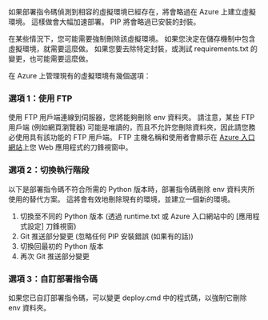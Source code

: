 如果部署指令碼偵測到相容的虛擬環境已經存在，將會略過在 Azure 上建立虛擬環境。  這樣做會大幅加速部署。  PIP 將會略過已安裝的封裝。

在某些情況下，您可能需要強制刪除該虛擬環境。  如果您決定在儲存機制中包含虛擬環境，就需要這麼做。  如果您要去除特定封裝，或測試 requirements.txt 的變更，也可能需要這麼做。

在 Azure 上管理現有的虛擬環境有幾個選項：

### <a name="option-1-use-ftp"></a>選項 1：使用 FTP
使用 FTP 用戶端連線到伺服器，您將能夠刪除 env 資料夾。  請注意，某些 FTP 用戶端 (例如網頁瀏覽器) 可能是唯讀的，而且不允許您刪除資料夾，因此請您務必使用具有該功能的 FTP 用戶端。  FTP 主機名稱和使用者會顯示在 [Azure 入口網站](https://portal.azure.com)上您 Web 應用程式的刀鋒視窗中。

### <a name="option-2-toggle-runtime"></a>選項 2：切換執行階段
以下是部署指令碼不符合所需的 Python 版本時，部署指令碼刪除 env 資料夾所使用的替代方案。  這將會有效地刪除現有的環境，並建立一個新的環境。

1. 切換至不同的 Python 版本 (透過 runtime.txt 或 Azure 入口網站中的 [應用程式設定]  刀鋒視窗)
2. Git 推送部分變更 (忽略任何 PIP 安裝錯誤 (如果有的話))
3. 切換回最初的 Python 版本
4. 再次 Git 推送部分變更

### <a name="option-3-customize-deployment-script"></a>選項 3：自訂部署指令碼
如果您已自訂部署指令碼，可以變更 deploy.cmd 中的程式碼，以強制它刪除 env 資料夾。

